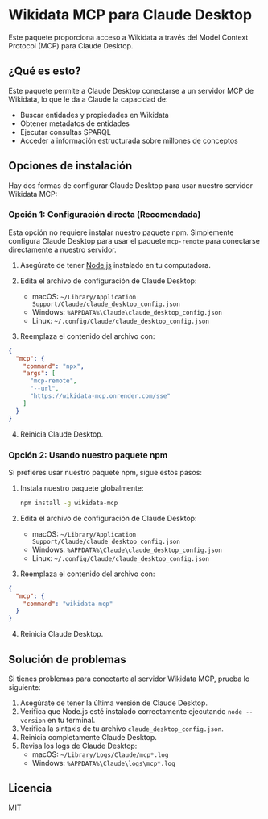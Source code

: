 # Wikidata MCP para Claude Desktop

Este paquete proporciona acceso a Wikidata a través del Model Context Protocol (MCP) para Claude Desktop.

## ¿Qué es esto?

Este paquete permite a Claude Desktop conectarse a un servidor MCP de Wikidata, lo que le da a Claude la capacidad de:

- Buscar entidades y propiedades en Wikidata
- Obtener metadatos de entidades
- Ejecutar consultas SPARQL
- Acceder a información estructurada sobre millones de conceptos

## Opciones de instalación

Hay dos formas de configurar Claude Desktop para usar nuestro servidor Wikidata MCP:

### Opción 1: Configuración directa (Recomendada)

Esta opción no requiere instalar nuestro paquete npm. Simplemente configura Claude Desktop para usar el paquete `mcp-remote` para conectarse directamente a nuestro servidor.

1. Asegúrate de tener [Node.js](https://nodejs.org) instalado en tu computadora.

2. Edita el archivo de configuración de Claude Desktop:
   - macOS: `~/Library/Application Support/Claude/claude_desktop_config.json`
   - Windows: `%APPDATA%\Claude\claude_desktop_config.json`
   - Linux: `~/.config/Claude/claude_desktop_config.json`

3. Reemplaza el contenido del archivo con:

```json
{
  "mcp": {
    "command": "npx",
    "args": [
      "mcp-remote",
      "--url",
      "https://wikidata-mcp.onrender.com/sse"
    ]
  }
}
```

4. Reinicia Claude Desktop.

### Opción 2: Usando nuestro paquete npm

Si prefieres usar nuestro paquete npm, sigue estos pasos:

1. Instala nuestro paquete globalmente:
   ```bash
   npm install -g wikidata-mcp
   ```

2. Edita el archivo de configuración de Claude Desktop:
   - macOS: `~/Library/Application Support/Claude/claude_desktop_config.json`
   - Windows: `%APPDATA%\Claude\claude_desktop_config.json`
   - Linux: `~/.config/Claude/claude_desktop_config.json`

3. Reemplaza el contenido del archivo con:

```json
{
  "mcp": {
    "command": "wikidata-mcp"
  }
}
```

4. Reinicia Claude Desktop.

## Solución de problemas

Si tienes problemas para conectarte al servidor Wikidata MCP, prueba lo siguiente:

1. Asegúrate de tener la última versión de Claude Desktop.
2. Verifica que Node.js esté instalado correctamente ejecutando `node --version` en tu terminal.
3. Verifica la sintaxis de tu archivo `claude_desktop_config.json`.
4. Reinicia completamente Claude Desktop.
5. Revisa los logs de Claude Desktop:
   - macOS: `~/Library/Logs/Claude/mcp*.log`
   - Windows: `%APPDATA%\Claude\logs\mcp*.log`

## Licencia

MIT
